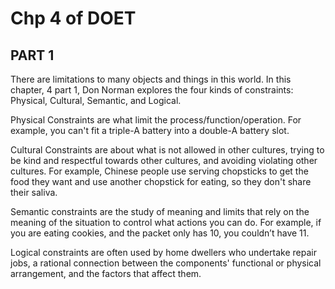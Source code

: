 # Chp 4 of DOET

## PART 1

There are limitations to many objects and things in this world. In this chapter, 4 part 1, Don Norman explores the four kinds of constraints: Physical, Cultural, Semantic, and Logical.

Physical Constraints are what limit the process/function/operation. For example, you can't fit a triple-A battery into a double-A battery slot.

Cultural Constraints are about what is not allowed in other cultures, trying to be kind and respectful towards other cultures, and avoiding violating other cultures. For example, Chinese people use serving chopsticks to get the food they want and use another chopstick for eating, so they don't share their saliva.

Semantic constraints are the study of meaning and limits that rely on the meaning of the situation to control what actions you can do. For example, if you are eating cookies, and the packet only has 10, you couldn’t have 11.

Logical constraints are often used by home dwellers who undertake repair jobs, a rational connection between the components' functional or physical arrangement, and the factors that affect them. 


